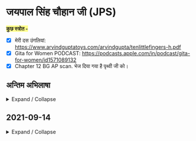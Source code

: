 # जयपाल सिंह चौहान जी (JPS)

<span style='background-color:#ffff8b;'>**कुछ स्त्रोत -**</span>

 - [x] मेरी दस उंगलियां: https://www.arvindguptatoys.com/arvindgupta/tenlittlefingers-h.pdf
- [x] Gita for Women PODCAST: 
https://podcasts.apple.com/in/podcast/gita-for-women/id1571089132
 - [x] Chapter 12 BG AP scan. भेज दिया गया है पृथ्वी जी को। 
 
## अन्तिम अभिलाषा
<details markdown='1'><summary>Expand / Collapse</summary>

1. पांच पल्लव
2.  शिवलिंग, अभिषेक करवाएंगे, दूध चढ़ेगा
 3. कोई जाति/धर्म की कोई बात नही। 
 4. गौ रक्षा, गौ शाला। सम्पर्क निकालने होंगे। 
 5.  गिरनार, सोमनाथ मंदिर, ऋषि मुनियों की भूमि। द्वारिका वन। द्वारिकाधीश। 
 6. शहर से कोई मतलब नहीं। देहात। 
 7. लोक संग्रह: विधवा, अनाथ को भोजन। 
 8. कन्याओं को भोजन
वृक्ष लगाने हैं। 

<span style='background-color:#ffff8b;'>**अन्य बिंदु**</span>

- जयपुर, राकेश सकलानी जी

- [x] रास्ता बनाना होगा। जयपुर हो कर आओ। या मथुरा हो कर आओ। 

- **दूसरे से कुछ कह नहीं सकता। केवल दूसरे के लिए प्रार्थना कर सकता है और अपने अंदर झांक सकता है।** 

- **संकल्प करके पकड़ेंगे वो भी बंधन है।** 

- **व्यक्तिगत: हमे कुछ नही चाहिए।** 

- दिन के समय: कन्याओं को भोजन। 
    - सुबह, शाम: चलना। एक जगह अधिक नहीं रुक सकते। 

- रेगिस्तान भी आयेगा। 

- गर्मी के मौसम में शुरू करना होगा। 

- चलने का काम सुबह सुबह करना चाहिए। ब्रह्म मूर्त। 

- ब्रजभूमि, वृंदावन

- हिसाब। **एक साल का समय** अच्छा है। अपने पास समय खूब रहेगा। 

- लोग अपने आप जुड़ते रहेंगे। 

- स्थानीय लोग भी जानते हैं। वो सहायता करते हैं। 

- अगले साल मई के महीने से हो सकता है। 

- एक महीना उत्तराखंड के लिए। ऋषिकेश से बद्रीनाथ। 

- ठंड राजस्थान में मिलेगी। 

- पैदल वाले को ठंड नहीं लगती। 
</details>

## 2021-09-14 
<details markdown='1'><summary>Expand / Collapse</summary>

### Planning 

* Inputs by JPS 

1. Narsingh Mehta Mount Abu 
 2. Girnar Sidh log 
 3. Routing through tribal areas, not cities 
 4. Tree plantation
 5. Some soil from here. Soil in bugyals too good. Symbolic. Bugyals are being lost. 
 6. Many short routes in hills to reach places. 
 7. About 300-250 km from Rishikesh to Badrinath.
 8. बद्रीनाथ में पेड़ लगें। पानी है। लेकिन बीज हो। मिट्टी हो। 
 9. <span style='background-color:#ffff8b;'>**TRAVELLING EXPERIENCES**</span> - Bhinmmal for washing hair traditionally by village ladies. 
10. Travelling experience through hills, an old lady who made food, an old man who was Ram devotee taking medicine etc, also stories from Bombay, people and temples about different saints. 
11. Bernigaad, two kids, lakhamandal view. Girls'hostel. Many statues in Lakhamandal. Virat Khoi in Lakhamandal. Big Shivlinga in Lakhamandal. 
12. Mohan Sharma ji's mother conversation. Big festival. All women decorate. Drums. Temple priest. 
13. Not gone to Hanol. 
14. People dance in civilized manner. They're way too ahead. Durga Ashtami. Dances till late night. Food prepared for JPS. 
15. Jaanki chatti. Hanuman chatti. Lots of chatti. Reached Yamunotri. Swing. Some guy from MP or Rajasthan got some statue. 
16. Bhandara by guy who got statue. 
17. Buddhadev Bhattacharya ji. Walking from West Bengal. 
18. Hot spring. 
19. Didn't eat whole day. Other people dancing in uncivilized manner. 
20. Someone took home. Milk. Food. Daal Bhaat. Had to call home on landline. PCO. Called Sunderlal Bahuguna ji. 
21. Dugadda in Garhwal and Kumaon both. 
22. Chirrd forest. Night experience. People met and disappeared. 
23. Had to come to Tehri to meet Bahuguna ji. 
24. Kaddukhaal. Actual activist being Treeman Vishveshwardatt Saklani ji. 
25. JPS was welcomed everywhere. 
26. Feeling of bears in a place but didn't see. 
27. Sometimes ate Buransh. But it heated the body in excess. 
28. Nephew of Kishori Lal ji
29. Belgium Ashram Chhamroli
30. Majgaon
31. Big Sanskrit School Joshimath, some place in Dehradun too he is making. He will give his phone number. 
32. He is good speaker. 
33. Devsaali. Could be friend of Atul ji. He had school. Perhaps retired. His inlaws in JPS village. 
34. Ujjain priest. 

* Inputs by Us

 1. Seeds thrown where they can grow in water-areas. Old thought. Birds pollinate. Saplings cannot be taken. Even 1000 seeds can be taken but same number of saplings cannot be taken. 
 2. Right place for seeds. 
 3. **वृक्षमानव: यदि सारा चना समाप्त हो जाए और केवल एक चना बचे, तो वह एक चना सबको खाना खिला देगा।** 
 4. बीज -> अनुकूल वातावरण -> चिन्हित करके 
5. **जहां वृक्ष लगता है वो मिट्टी को अपने आप रोकता है।** 
6. Baanjh ka beej, FRI Dehradun
7. वृक्ष मानव के ऊपर केस हो गया था। जंगल में काम करते समय। अब कोई जाए कुछ कम करे। फिर लोगों को लगता है कौन आ गया, कहां से आ गया। यह सब व्यावहारिक समस्याएं हैं।
8. बीज वाले मामले में अब इन सब से बचते हैं। इस कार्य की क्षमता अधिक है। 
9. बहुत लोग रेल से बीज फेंकते हैं। कोई पपीते का इसका उसका फेफेंगे। कई पेड़ निकल आते हैं। जितने फेकेंगे उससे कम ही आएंगे। 
10.  गाड़ी में जाने का कार्य। पुराना विचार। वह भी छोड़ें तो पैदल भी हो सकता है। 
11. **बीज उठाओ, कहां के लिए कौनसे बीज, उनको संभालना रखना इत्यादि। यह भी काम है। प्रबन्धन है। सही जगह जाकर मंत्र बोलना है और मंत्र को विसर्जित करदेना है।** 
12. पुजार गांव वाली बात हो जायेगी। हमारे गांव में पेड़ लगा दिए। (मसूरी में पेड़ लगाने वाली बात ताकि बर्फ नीचे तक आए।) 
13. यात्रा के माध्यम से एक विचार चले, संस्कार जगे। यही है बस। 
14. धन सिंह राणा रैणी में
15. नीति अलग है, माणा अलग है। वहां भालू होते हैं। अतुल सती के साथ जाना हुआ था। सुरई खोटा भी गए थे। वहां पोस्ट ऑफिस भी सड़क पर है। मलारी भी गए थे। खाली रास्ता है। बाद में मालूम चला था की भालू आता है। कोई आदमी नही आता। कोई नही आता। अतुल जी के साथ गए थे। दिन दिन में चले थे। भालू का बाद में पता चला था। 
16. सब कुछ आत्म सन्तोष के लिए है। ज्यादा लोगों से जुड़ेंगे तो लोग यही पूछेंगे कौन सी संस्था से हैं, कौन से NGO से हैं। इसलिए अपने हाथ से अपने आत्म सन्तोष के लिए जितना हो जाए उतना बहुत है। 
17. मैदानी क्षेत्र के बहुत लोग कौतूहल वश पर्यटन के लिए चलेंगे (यात्रा में)। जैसी जिसकी भावना। कोई समस्या नहीं है। 
18. Selang to Joshimath shortcut? A shortcut used by JPS. 
19. TA battalion: Territorial Army
20. "बद्रीनाथ में पेड़ लगें। पानी है। लेकिन बीज हो। मिट्टी हो।" यह कार्य तभी हो सकता है जब यह जन भावना से प्रेरित हो। 
21. People are a lot. If people bring handfuls also then it'll be a lot. 
22. संतोषी माता का शास्त्रों में कहीं उल्लेख नहीं है। चल चित्र आई तो तबसे यह प्रचलित हुआ। 
23. Kundan Singh Panwar ji in Nainbaag. Progressive farmer. Made gaumutra tanks.
24. People may join or not. God knows better. We do for our own self purification only. 
25. We should keep **own intention pure**. That's all. 
26. **Plan put on web. People can see.** 
27. Remember more friends. So that those friends can be shared that plan. 
28. **Whatsapp Group** can be made. Bombay friends. All contacts to be given to Prithvi (son). A separate group of yatra can be made. 
29. Prithvi can send us contacts. Then gradually plan will consolidate over next 2-3 months. 
30. Ujjain will not come in way. It's very far from journey route. 
31. Whatsapp group people will also give suggestions. They will give advice and other places. 

### Places 

Tentative Route:

Dwarika
Mount Abu
Ranakpur
Pushkar
Vrindavan
Shukratal
Haridwar
Rishikesh
Devprayag
Srinagar
Rudraprayag
Karnaprayag
Nandaprayag
Pipalkoti
Joshimath
Vishnuprayag
Govindghat
Hanuman Chatti
Badrinath

</details>







